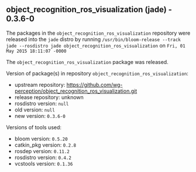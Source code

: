 ## object_recognition_ros_visualization (jade) - 0.3.6-0

The packages in the `object_recognition_ros_visualization` repository were released into the `jade` distro by running `/usr/bin/bloom-release --track jade --rosdistro jade object_recognition_ros_visualization` on `Fri, 01 May 2015 18:11:07 -0000`

The `object_recognition_ros_visualization` package was released.

Version of package(s) in repository `object_recognition_ros_visualization`:
- upstream repository: https://github.com/wg-perception/object_recognition_ros_visualization.git
- release repository: unknown
- rosdistro version: `null`
- old version: `null`
- new version: `0.3.6-0`

Versions of tools used:
- bloom version: `0.5.20`
- catkin_pkg version: `0.2.8`
- rosdep version: `0.11.2`
- rosdistro version: `0.4.2`
- vcstools version: `0.1.36`


